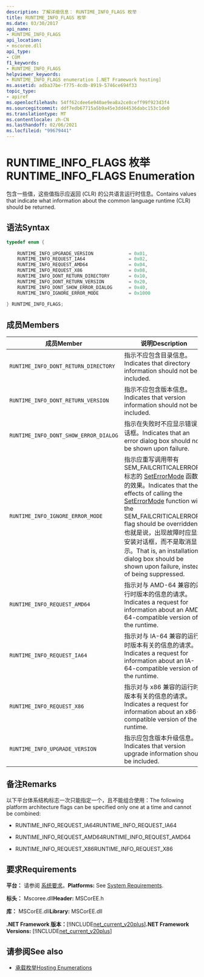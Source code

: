 ```yaml
---
description: 了解详细信息： RUNTIME_INFO_FLAGS 枚举
title: RUNTIME_INFO_FLAGS 枚举
ms.date: 03/30/2017
api_name:
- RUNTIME_INFO_FLAGS
api_location:
- mscoree.dll
api_type:
- COM
f1_keywords:
- RUNTIME_INFO_FLAGS
helpviewer_keywords:
- RUNTIME_INFO_FLAGS enumeration [.NET Framework hosting]
ms.assetid: adba37be-f775-4cdb-8919-5746ce694f33
topic_type:
- apiref
ms.openlocfilehash: 54ff62cdee6e940ae9ea8a2ce8ceff99f923d3f4
ms.sourcegitcommit: ddf7edb67715a5b9a45e3dd44536dabc153c1de0
ms.translationtype: MT
ms.contentlocale: zh-CN
ms.lasthandoff: 02/06/2021
ms.locfileid: "99679441"
---
```

# <a name="runtime_info_flags-enumeration"></a><span data-ttu-id="b4eca-103">RUNTIME_INFO_FLAGS 枚举</span><span class="sxs-lookup"><span data-stu-id="b4eca-103">RUNTIME_INFO_FLAGS Enumeration</span></span>

<span data-ttu-id="b4eca-104">包含一些值，这些值指示应返回 (CLR) 的公共语言运行时信息。</span><span class="sxs-lookup"><span data-stu-id="b4eca-104">Contains values that indicate what information about the common language runtime (CLR) should be returned.</span></span>  
  
## <a name="syntax"></a><span data-ttu-id="b4eca-105">语法</span><span class="sxs-lookup"><span data-stu-id="b4eca-105">Syntax</span></span>  
  
```cpp  
typedef enum {  
  
    RUNTIME_INFO_UPGRADE_VERSION             = 0x01,  
    RUNTIME_INFO_REQUEST_IA64                = 0x02,  
    RUNTIME_INFO_REQUEST_AMD64               = 0x04,  
    RUNTIME_INFO_REQUEST_X86                 = 0x08,  
    RUNTIME_INFO_DONT_RETURN_DIRECTORY       = 0x10,  
    RUNTIME_INFO_DONT_RETURN_VERSION         = 0x20,  
    RUNTIME_INFO_DONT_SHOW_ERROR_DIALOG      = 0x40,  
    RUNTIME_INFO_IGNORE_ERROR_MODE           = 0x1000  
  
} RUNTIME_INFO_FLAGS;  
```  
  
## <a name="members"></a><span data-ttu-id="b4eca-106">成员</span><span class="sxs-lookup"><span data-stu-id="b4eca-106">Members</span></span>  
  
|<span data-ttu-id="b4eca-107">成员</span><span class="sxs-lookup"><span data-stu-id="b4eca-107">Member</span></span>|<span data-ttu-id="b4eca-108">说明</span><span class="sxs-lookup"><span data-stu-id="b4eca-108">Description</span></span>|  
|------------|-----------------|  
|`RUNTIME_INFO_DONT_RETURN_DIRECTORY`|<span data-ttu-id="b4eca-109">指示不应包含目录信息。</span><span class="sxs-lookup"><span data-stu-id="b4eca-109">Indicates that directory information should not be included.</span></span>|  
|`RUNTIME_INFO_DONT_RETURN_VERSION`|<span data-ttu-id="b4eca-110">指示不应包含版本信息。</span><span class="sxs-lookup"><span data-stu-id="b4eca-110">Indicates that version information should not be included.</span></span>|  
|`RUNTIME_INFO_DONT_SHOW_ERROR_DIALOG`|<span data-ttu-id="b4eca-111">指示在失败时不应显示错误对话框。</span><span class="sxs-lookup"><span data-stu-id="b4eca-111">Indicates that an error dialog box should not be shown upon failure.</span></span>|  
|`RUNTIME_INFO_IGNORE_ERROR_MODE`|<span data-ttu-id="b4eca-112">指示应重写调用带有 SEM_FAILCRITICALERRORS 标志的 [SetErrorMode](/windows/win32/api/errhandlingapi/nf-errhandlingapi-seterrormode) 函数的效果。</span><span class="sxs-lookup"><span data-stu-id="b4eca-112">Indicates that the effects of calling the [SetErrorMode](/windows/win32/api/errhandlingapi/nf-errhandlingapi-seterrormode) function with the SEM_FAILCRITICALERRORS flag should be overridden.</span></span> <span data-ttu-id="b4eca-113">也就是说，出现故障时应显示安装对话框，而不是取消显示。</span><span class="sxs-lookup"><span data-stu-id="b4eca-113">That is, an installation dialog box should be shown upon failure, instead of being suppressed.</span></span>|  
|`RUNTIME_INFO_REQUEST_AMD64`|<span data-ttu-id="b4eca-114">指示对与 AMD-64 兼容的运行时版本的信息的请求。</span><span class="sxs-lookup"><span data-stu-id="b4eca-114">Indicates a request for information about an AMD-64-compatible version of the runtime.</span></span>|  
|`RUNTIME_INFO_REQUEST_IA64`|<span data-ttu-id="b4eca-115">指示对与 IA-64 兼容的运行时版本有关的信息的请求。</span><span class="sxs-lookup"><span data-stu-id="b4eca-115">Indicates a request for information about an IA-64-compatible version of the runtime.</span></span>|  
|`RUNTIME_INFO_REQUEST_X86`|<span data-ttu-id="b4eca-116">指示对与 x86 兼容的运行时版本有关的信息的请求。</span><span class="sxs-lookup"><span data-stu-id="b4eca-116">Indicates a request for information about an x86-compatible version of the runtime.</span></span>|  
|`RUNTIME_INFO_UPGRADE_VERSION`|<span data-ttu-id="b4eca-117">指示应包含版本升级信息。</span><span class="sxs-lookup"><span data-stu-id="b4eca-117">Indicates that version upgrade information should be included.</span></span>|  
  
## <a name="remarks"></a><span data-ttu-id="b4eca-118">备注</span><span class="sxs-lookup"><span data-stu-id="b4eca-118">Remarks</span></span>  

 <span data-ttu-id="b4eca-119">以下平台体系结构标志一次只能指定一个，且不能组合使用：</span><span class="sxs-lookup"><span data-stu-id="b4eca-119">The following platform architecture flags can be specified only one at a time and cannot be combined:</span></span>  
  
- <span data-ttu-id="b4eca-120">RUNTIME_INFO_REQUEST_IA64</span><span class="sxs-lookup"><span data-stu-id="b4eca-120">RUNTIME_INFO_REQUEST_IA64</span></span>  
  
- <span data-ttu-id="b4eca-121">RUNTIME_INFO_REQUEST_AMD64</span><span class="sxs-lookup"><span data-stu-id="b4eca-121">RUNTIME_INFO_REQUEST_AMD64</span></span>  
  
- <span data-ttu-id="b4eca-122">RUNTIME_INFO_REQUEST_X86</span><span class="sxs-lookup"><span data-stu-id="b4eca-122">RUNTIME_INFO_REQUEST_X86</span></span>  
  
## <a name="requirements"></a><span data-ttu-id="b4eca-123">要求</span><span class="sxs-lookup"><span data-stu-id="b4eca-123">Requirements</span></span>  

 <span data-ttu-id="b4eca-124">**平台：** 请参阅 [系统要求](../../get-started/system-requirements.md)。</span><span class="sxs-lookup"><span data-stu-id="b4eca-124">**Platforms:** See [System Requirements](../../get-started/system-requirements.md).</span></span>  
  
 <span data-ttu-id="b4eca-125">**标头：** Mscoree.dll</span><span class="sxs-lookup"><span data-stu-id="b4eca-125">**Header:** MSCorEE.h</span></span>  
  
 <span data-ttu-id="b4eca-126">**库：** MSCorEE.dll</span><span class="sxs-lookup"><span data-stu-id="b4eca-126">**Library:** MSCorEE.dll</span></span>  
  
 <span data-ttu-id="b4eca-127">**.NET Framework 版本：**[!INCLUDE[net_current_v20plus](../../../../includes/net-current-v20plus-md.md)]</span><span class="sxs-lookup"><span data-stu-id="b4eca-127">**.NET Framework Versions:** [!INCLUDE[net_current_v20plus](../../../../includes/net-current-v20plus-md.md)]</span></span>  
  
## <a name="see-also"></a><span data-ttu-id="b4eca-128">请参阅</span><span class="sxs-lookup"><span data-stu-id="b4eca-128">See also</span></span>

- [<span data-ttu-id="b4eca-129">承载枚举</span><span class="sxs-lookup"><span data-stu-id="b4eca-129">Hosting Enumerations</span></span>](hosting-enumerations.md)
